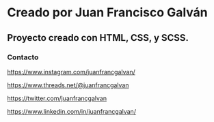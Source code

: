 # Creado por Juan Francisco Galván

## Proyecto creado con HTML, CSS, y SCSS.

### Contacto

https://www.instagram.com/juanfrancgalvan/

https://www.threads.net/@juanfrancgalvan

https://twitter.com/juanfrancgalvan

https://www.linkedin.com/in/juanfrancgalvan/